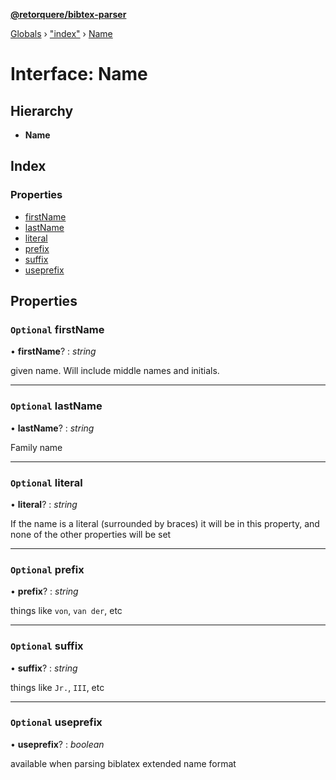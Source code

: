 **[@retorquere/bibtex-parser](../README.md)**

[Globals](../globals.md) › ["index"](../modules/_index_.md) › [Name](_index_.name.md)

# Interface: Name

## Hierarchy

* **Name**

## Index

### Properties

* [firstName](_index_.name.md#optional-firstname)
* [lastName](_index_.name.md#optional-lastname)
* [literal](_index_.name.md#optional-literal)
* [prefix](_index_.name.md#optional-prefix)
* [suffix](_index_.name.md#optional-suffix)
* [useprefix](_index_.name.md#optional-useprefix)

## Properties

### `Optional` firstName

• **firstName**? : *string*

given name. Will include middle names and initials.

___

### `Optional` lastName

• **lastName**? : *string*

Family name

___

### `Optional` literal

• **literal**? : *string*

If the name is a literal (surrounded by braces) it will be in this property, and none of the other properties will be set

___

### `Optional` prefix

• **prefix**? : *string*

things like `von`, `van der`, etc

___

### `Optional` suffix

• **suffix**? : *string*

things like `Jr.`, `III`, etc

___

### `Optional` useprefix

• **useprefix**? : *boolean*

available when parsing biblatex extended name format